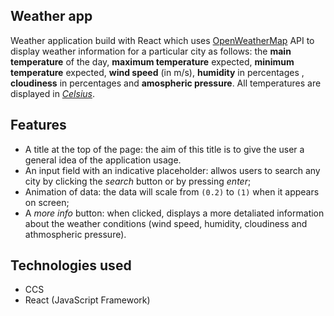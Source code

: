 ## Weather app

Weather application build with React which uses [OpenWeatherMap](https://openweathermap.org/api) API to display weather information for a particular city as follows: the **main temperature** of the day, **maximum temperature** expected, **minimum temperature** expected, **wind speed** (in m/s), **humidity** in percentages , **cloudiness** in percentages and **amospheric pressure**. All temperatures are displayed in _[Celsius](https://en.wikipedia.org/wiki/Celsius)_.

## Features

- A title at the top of the page: the aim of this title is to give the user a general idea of the application usage.
- An input field with an indicative placeholder: allwos users to search any city by clicking the _search_ button or by pressing _enter_;
- Animation of data: the data will scale from `(0.2)` to `(1)` when it appears on screen;
- A _more info_ button: when clicked, displays a more detaliated information about the weather conditions (wind speed, humidity, cloudiness and athmospheric pressure).

## Technologies used

- CCS
- React (JavaScript Framework)
